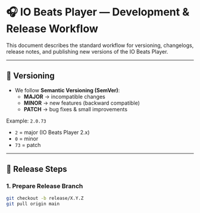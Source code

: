 # 🎧 IO Beats Player — Development & Release Workflow

This document describes the standard workflow for versioning, changelogs, release notes, and publishing new versions of the IO Beats Player.

---

## 🔖 Versioning
- We follow **Semantic Versioning (SemVer)**:  
  - **MAJOR** → incompatible changes  
  - **MINOR** → new features (backward compatible)  
  - **PATCH** → bug fixes & small improvements  

Example: `2.0.73`  
- `2` = major (IO Beats Player 2.x)  
- `0` = minor  
- `73` = patch  

---

## 🚀 Release Steps

### 1. Prepare Release Branch
```bash
git checkout -b release/X.Y.Z
git pull origin main
